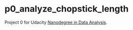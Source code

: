 # p0_analyze_chopstick_length

Project 0 for Udacity [Nanodegree in Data Analysis](https://www.udacity.com/course/data-analyst-nanodegree--nd002).
